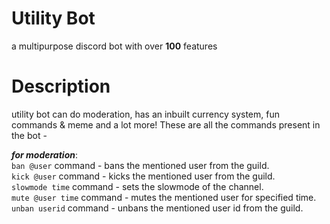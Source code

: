 # Utility Bot  
a multipurpose discord bot with over **100** features  
# Description  
utility bot can do moderation, has an inbuilt currency system, fun commands & meme and a lot more! These are all the commands present in the bot -  
  
***for moderation***:  
  ```ban @user``` command - bans the mentioned user from the guild.  
  ```kick @user``` command - kicks the mentioned user from the guild.  
  ```slowmode time``` command - sets the slowmode of the channel.  
  ```mute @user time``` command - mutes the mentioned user for specified time.  
  ```unban userid``` command - unbans the mentioned user id from the guild.   
